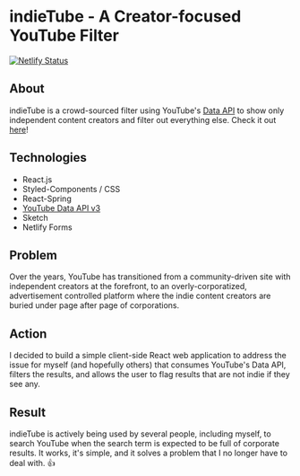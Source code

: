 # indieTube - A Creator-focused YouTube Filter

[![Netlify Status](https://api.netlify.com/api/v1/badges/e73bb3aa-4063-4b5f-bd5a-1745cc9bbf4f/deploy-status)](https://app.netlify.com/sites/indietube/deploys)

## About

indieTube is a crowd-sourced filter using YouTube's [Data API](https://developers.google.com/youtube/v3/) to show only independent content creators and filter out everything else. Check it out [here](https://indietube.netlify.app)!

## Technologies

-   React.js
-   Styled-Components / CSS
-   React-Spring
-   [YouTube Data API v3](https://developers.google.com/youtube/v3/)
-   Sketch
-   Netlify Forms

## Problem

Over the years, YouTube has transitioned from a community-driven site with independent creators at the forefront, to an overly-corporatized, advertisement controlled platform where the indie content creators are buried under page after page of corporations.

## Action

I decided to build a simple client-side React web application to address the issue for myself (and hopefully others) that consumes YouTube's Data API, filters the results, and allows the user to flag results that are not indie if they see any.

## Result

indieTube is actively being used by several people, including myself, to search YouTube when the search term is expected to be full of corporate results. It works, it's simple, and it solves a problem that I no longer have to deal with. 👍
